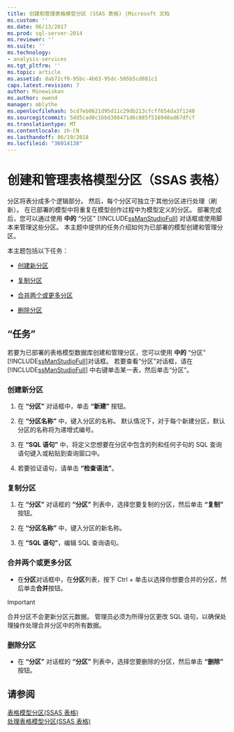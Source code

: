 ```yaml
---
title: 创建和管理表格模型分区 (SSAS 表格) |Microsoft 文档
ms.custom: ''
ms.date: 06/13/2017
ms.prod: sql-server-2014
ms.reviewer: ''
ms.suite: ''
ms.technology:
- analysis-services
ms.tgt_pltfrm: ''
ms.topic: article
ms.assetid: dab72cf0-95bc-4b63-95dc-505b5cd881c1
caps.latest.revision: 7
author: Minewiskan
ms.author: owend
manager: mblythe
ms.openlocfilehash: 5cd7eb0621d95d11c29db213cfcff654da3f1240
ms.sourcegitcommit: 5dd5cad0c1bbd308471d6c885f516948ad67dfcf
ms.translationtype: MT
ms.contentlocale: zh-CN
ms.lasthandoff: 06/19/2018
ms.locfileid: "36014138"
---
```

# <a name="create-and-manage-tabular-model-partitions-ssas-tabular"></a>创建和管理表格模型分区（SSAS 表格）
  分区将表分成多个逻辑部分。 然后，每个分区可独立于其他分区进行处理（刷新）。 在已部署的模型中将重复在模型创作过程中为模型定义的分区。 部署完成后，您可以通过使用 **中的** “分区” [!INCLUDE[ssManStudioFull](../../includes/ssmanstudiofull-md.md)] 对话框或使用脚本来管理这些分区。 本主题中提供的任务介绍如何为已部署的模型创建和管理分区。  
  
 本主题包括以下任务：  
  
-   [创建新分区](#bkmk_create_new)  
  
-   [复制分区](#bkmk_copy)  
  
-   [合并两个或更多分区](#bkmk_merge)  
  
-   [删除分区](#bkmk_delete)  
  
## <a name="tasks"></a>“任务”  
 若要为已部署的表格模型数据库创建和管理分区，您可以使用 **中的** “分区” [!INCLUDE[ssManStudioFull](../../includes/ssmanstudiofull-md.md)]对话框。 若要查看“分区”对话框，请在 [!INCLUDE[ssManStudioFull](../../includes/ssmanstudiofull-md.md)] 中右键单击某一表，然后单击“分区”。  
  
###  <a name="bkmk_create_new"></a> 创建新分区  
  
1.  在 **“分区”** 对话框中，单击 **“新建”** 按钮。  
  
2.  在 **“分区名称”** 中，键入分区的名称。 默认情况下，对于每个新建分区，默认分区的名称将为递增式编号。  
  
3.  在 **“SQL 语句”** 中，将定义您想要在分区中包含的列和任何子句的 SQL 查询语句键入或粘贴到查询窗口中。  
  
4.  若要验证语句，请单击 **“检查语法”**。  
  
###  <a name="bkmk_copy"></a> 复制分区  
  
1.  在 **“分区”** 对话框的 **“分区”** 列表中，选择您要复制的分区，然后单击 **“复制”** 按钮。  
  
2.  在 **“分区名称”** 中，键入分区的新名称。  
  
3.  在 **“SQL 语句”**，编辑 SQL 查询语句。  
  
###  <a name="bkmk_merge"></a> 合并两个或更多分区  
  
-   在**分区**对话框中，在**分区**列表，按下 Ctrl + 单击以选择你想要合并的分区，然后单击**合并**按钮。  
  
> [!IMPORTANT]  
>  合并分区不会更新分区元数据。 管理员必须为所得分区更改 SQL 语句，以确保处理操作处理合并分区中的所有数据。  
  
###  <a name="bkmk_delete"></a> 删除分区  
  
-   在 **“分区”** 对话框的 **“分区”** 列表中，选择您要删除的分区，然后单击 **“删除”** 按钮。  
  
## <a name="see-also"></a>请参阅  
 [表格模型分区&#40;SSAS 表格&#41;](partitions-ssas-tabular.md)   
 [处理表格模型分区&#40;SSAS 表格&#41;](process-tabular-model-partitions-ssas-tabular.md)  
  
  